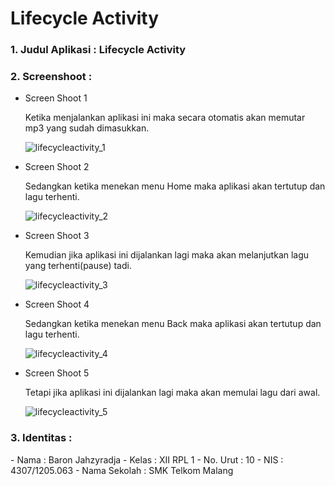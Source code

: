 # Lifecycle Activity

<h3>1. Judul Aplikasi : Lifecycle Activity </h3>
<h3>2. Screenshoot : </h3>

- Screen Shoot 1
  
  Ketika menjalankan aplikasi ini maka secara otomatis akan memutar mp3 yang sudah dimasukkan.

  ![lifecycleactivity_1](https://cloud.githubusercontent.com/assets/22133450/19218341/69a16b1a-8e21-11e6-9703-dd648e0b313c.png)

- Screen Shoot 2
  
  Sedangkan ketika menekan menu Home maka aplikasi akan tertutup dan lagu terhenti.
  
  ![lifecycleactivity_2](https://cloud.githubusercontent.com/assets/22133450/19218342/69aada38-8e21-11e6-97fb-3093ac190990.png)
  
- Screen Shoot 3
  
  Kemudian jika aplikasi ini dijalankan lagi maka akan melanjutkan lagu yang terhenti(pause) tadi.
  
  ![lifecycleactivity_3](https://cloud.githubusercontent.com/assets/22133450/19218343/6a0f9270-8e21-11e6-990a-e04170ecccfb.png)
  
- Screen Shoot 4
 
  Sedangkan ketika menekan menu Back maka aplikasi akan tertutup dan lagu terhenti.
 
  ![lifecycleactivity_4](https://cloud.githubusercontent.com/assets/22133450/19218491/885865d2-8e25-11e6-854d-d05778c88820.png)
  
- Screen Shoot 5

  Tetapi jika aplikasi ini dijalankan lagi maka akan memulai lagu dari awal.

  ![lifecycleactivity_5](https://cloud.githubusercontent.com/assets/22133450/19218492/88b8ad0c-8e25-11e6-89f3-4952d0f1b7d4.png)
  
<h3>3. Identitas : </h3>
- Nama : Baron Jahzyradja
- Kelas : XII RPL 1
- No. Urut : 10
- NIS : 4307/1205.063
- Nama Sekolah : SMK Telkom Malang
